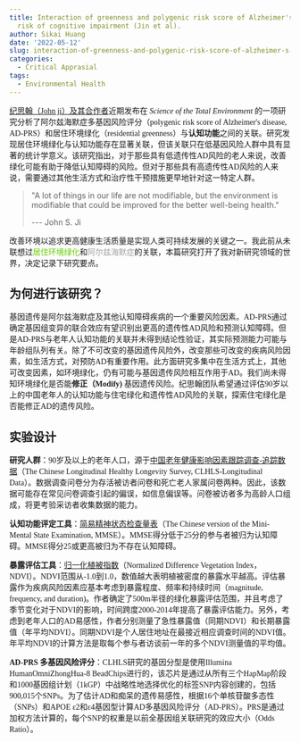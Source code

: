 ```yaml
---
title: Interaction of greenness and polygenic risk score of Alzheimer's disease on
  risk of cognitive impairment (Jin et al).
author: Sikai Huang
date: '2022-05-12'
slug: interaction-of-greenness-and-polygenic-risk-score-of-alzheimer-s-disease-on-risk-of-cognitive-impairment
categories:
  - Critical Apprasial
tags:
  - Environmental Health
---
```


<span style="font-family:楷体;"> [纪思翰（John ji）及其合作者](https://doi.org/10.1016/j.scitotenv.2021.148767)近期发布在 *Science of the Total Environment* 的一项研究分析了阿尔兹海默症多基因风险评分（polygenic risk score of Alzheimer's disease, AD-PRS）和居住环境绿化（residential greenness）与**认知功能**之间的关联。研究发现居住环境绿化与认知功能存在显著关联，但该关联只在低基因风险人群中具有显著的统计学意义。该研究指出，对于那些具有低遗传性AD风险的老人来说，改善绿化可能有助于降低认知障碍的风险。但对于那些具有高遗传性AD风险的人来说，需要通过其他生活方式和治疗性干预措施更早地针对这一特定人群。

> "A lot of things in our life are not modifiable, but the environment is modifiable that could be improved for the better well-being health."
>
> --- John S. Ji

<span style="font-family:楷体;"> 改善环境以追求更高健康生活质量是实现人类可持续发展的关键之一。我此前从未联想过<span style="color:#66CC00;">居住环境绿化</span>和<span style="color:#A0A0A0;">阿尔兹海默症</span>的关联，本篇研究打开了我对新研究领域的世界，决定记录下研究要点。

## <span style="font-family:楷体;"> 为何进行该研究？

<span style="font-family:楷体;"> 基因遗传是阿尔兹海默症及其他认知障碍疾病的一个重要风险因素。AD-PRS通过确定基因组变异的联合效应有望识别出更高的遗传性AD风险和预测认知障碍。但是AD-PRS与老年人认知功能的关联并未得到结论性验证，其实际预测能力可能与年龄组队列有关。除了不可改变的基因遗传风险外，改变那些可改变的疾病风险因素，如生活方式，对预防AD有重要作用。此方面研究多集中在生活方式上，其他可改变因素，如环境绿化，仍有可能与基因遗传风险相互作用于AD。我们尚未得知环境绿化是否能**修正（Modify)** 基因遗传风险。纪思翰团队希望通过评估90岁以上的中国老年人的认知功能与住宅绿化和遗传性AD风险的关联，探索住宅绿化是否能修正AD的遗传风险。

## <span style="font-family:楷体;"> 实验设计

<span style="font-family:楷体;"> **研究人群**：90岁及以上的老年人口，源于[中国老年健康影响因素跟踪调查-追踪数据](https://doi.org/10.18170/DVN/WBO7LK)（The Chinese Longitudinal Healthy Longevity Survey, CLHLS-Longitudinal Data）。数据调查问卷分为存活被访者问卷和死亡老人家属问卷两种。因此，该数据可能存在常见问卷调查引起的偏误，如信息偏误等。问卷被访者多为高龄人口组成，将更考验采访者收集数据的能力。

<span style="font-family:楷体;"> **认知功能评定工具**：[简易精神状态检查量表](http://doctor-network.com/Public/LittleTools/308.html)（The Chinese version of the Mini-Mental State Examination, MMSE）。MMSE得分低于25分的参与者被归为认知障碍。MMSE得分25或更高被归为不存在认知障碍。

<span style="font-family:楷体;"> **暴露评估工具**：[归一化植被指数](https://www-sciencedirect-com.iclibezp1.cc.ic.ac.uk/topics/earth-and-planetary-sciences/normalized-difference-vegetation-index)（Normalized Difference Vegetation Index， NDVI）。NDVI范围从-1.0到1.0，数值越大表明植被密度的暴露水平越高。评估暴露作为疾病风险因素应基本考虑到暴露程度、频率和持续时间（magnitude, frequency, and duration)。作者确定了500m半径的绿化暴露评估范围，并且考虑了季节变化对于NDVI的影响，时间跨度2000-2014年提高了暴露评估能力。另外，考虑到老年人口的AD易感性，作者分别测量了急性暴露值（同期NDVI）和长期暴露值（年平均NDVI）。同期NDVI是个人居住地址在最接近相应调查时间的NDVI值。年平均NDVI的计算方法是取每个参与者访谈前一年的多个NDVI测量值的平均值。

<span style="font-family:楷体;"> **AD-PRS 多基因风险评分**：CLHLS研究的基因分型是使用Illumina HumanOmniZhongHua-8 BeadChips进行的，该芯片是通过从所有三个HapMap阶段和1000基因组计划（1kGP）中战略性地选择优化的标签SNP内容创建的，包括900,015个SNPs。为了估计AD和痴呆的遗传易感性，根据16个单核苷酸多态性（SNPs）和APOE ε2和ε4基因型计算AD多基因风险评分（AD-PRS）。PRS是通过加权方法计算的，每个SNP的权重是以前全基因组关联研究的效应大小（Odds Ratio）。
